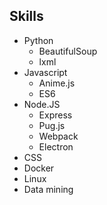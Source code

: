 ## Skills

- Python
  - BeautifulSoup
  - lxml
- Javascript
  - Anime.js
  - ES6
- Node.JS
  - Express
  - Pug.js
  - Webpack
  - Electron
- CSS
- Docker
- Linux
- Data mining
